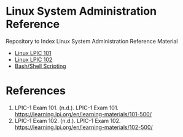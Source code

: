 # Linux System Administration Reference
Repository to Index Linux System Administration Reference Material

- [Linux LPIC 101](./lpic-101/Linux%20LPIC%20d164a7bad2d1425485d742e0f4d46f4f.md)
- [Linux LPIC 102](./lpic-102/lpic-102.md)
- [Bash/Shell Scripting](https://github.com/caetanoct/shell-scripting)

# References

1. LPIC-1 Exam 101. (n.d.). LPIC-1 Exam 101. https://learning.lpi.org/en/learning-materials/101-500/
2. LPIC-1 Exam 102. (n.d.). LPIC-1 Exam 102. https://learning.lpi.org/en/learning-materials/102-500/
